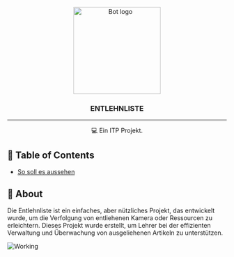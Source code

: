 <p align="center">
 <img width=200px height=200px src="https://cdn-icons-png.flaticon.com/512/1950/1950715.png" alt="Bot logo">
</p>

<h3 align="center">ENTLEHNLISTE</h3>

---

<p align="center"> 💻 Ein ITP Projekt.
    <br> 
</p>

## 📝 Table of Contents
+ [So soll es aussehen](doc/Entlehnliste.adoc)

## 🧐 About <a name = "about"></a>

Die Entlehnliste ist ein einfaches, aber nützliches Projekt, das entwickelt wurde, um die Verfolgung von entliehenen Kamera oder Ressourcen zu erleichtern. Dieses Projekt wurde erstellt, um Lehrer bei der effizienten Verwaltung und Überwachung von ausgeliehenen Artikeln zu unterstützen.


![Working](https://media0.giphy.com/media/kLOkqcrdC5mrCE7k7G/giphy.gif)

